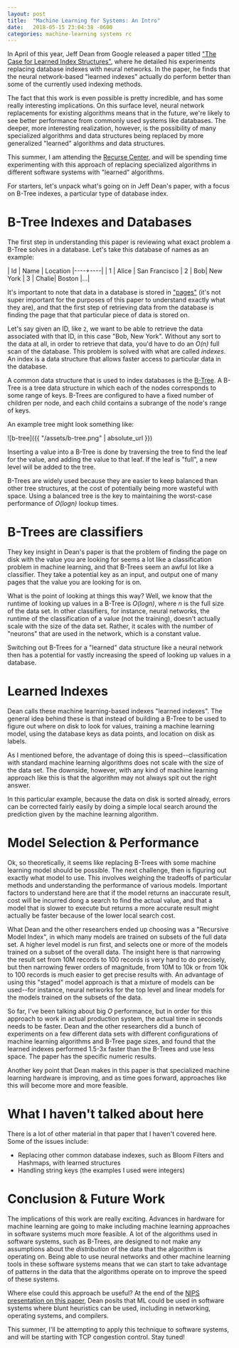 ```yaml
---
layout: post
title:  "Machine Learning for Systems: An Intro"
date:   2018-05-15 23:04:38 -0600
categories: machine-learning systems rc
---
```


In April of this year, Jeff Dean from Google released a paper titled ["The Case for Learned Index Structures"](https://arxiv.org/pdf/1712.01208.pdf), where he detailed his experiments replacing  database indexes with neural networks. In the paper, he finds that the neural network-based "learned indexes" actually do perform better than some of the currently used indexing methods.

The fact that this work is even possible is pretty incredible, and has some really interesting implications. On this surface level, neural network replacements for existing algorithms means that in the future, we're likely to see better performance from commonly used systems like databases. The deeper, more interesting realization, however, is the possibility of many specialized algorithms and data structures being replaced by more generalized "learned" algorithms and data structures.

This summer, I am attending the [Recurse Center](recurse.com), and will be spending time experimenting with this approach of replacing specialized algorithms in different software systems with "learned" algorithms.

For starters, let's unpack what's going on in Jeff Dean's paper, with a focus on B-Tree indexes, a particular type of database index.

# B-Tree Indexes and Databases

The first step in understanding this paper is reviewing what exact problem a B-Tree solves in a database. Let's take this database of names as an example:

| Id | Name | Location
|----+----|
| 1 | Alice | San Francisco
| 2 | Bob| New York
| 3 | Chalie| Boston
|...|

It's important to note that data in a database is stored in ["pages"](https://dev.mysql.com/doc/refman/8.0/en/innodb-file-space.html) (it's not super important
for the purposes of this paper to understand exactly what they are), and that the first step of retrieving data from the database is finding the page that
  that particular piece of data is stored on.

Let's say given an ID, like `2`, we want to be able to retrieve the data associated with that ID, in this case "Bob, New York". Without any sort to the data at all,
in order to retrieve that data, you'd have to do an _O(n)_ full scan of the database. This problem is solved with what are called _indexes_. An index is a data structure
that allows faster access to particular data in the database.

A common data structure that is used to index databases is the [B-Tree](https://en.wikipedia.org/wiki/B-tree). A B-Tree is a tree data structure in which each of the
nodes corresponds to some range of keys. B-Trees are configured to have a fixed number of children per node, and each child contains a subrange of the node's range of keys.

An example tree might look something like:

![b-tree]({{ "/assets/b-tree.png" | absolute_url }})

Inserting a value into a B-Tree is done by traversing the tree to find the leaf for the value, and adding the value to that leaf. If the leaf is "full", a new level
will be added to the tree.

B-Trees are widely used because they are easier to keep balanced than other tree structures, at the cost of potentially being more wasteful with space. Using
a balanced tree is the key to maintaining the worst-case performance of _O(logn)_ lookup times.

# B-Trees are classifiers

They key insight in Dean's paper is that the problem of finding the page on disk with the value you are looking for seems a lot like
a classification problem in machine learning, and that B-Trees seem an awful lot like a classifier. They take a potential key
as an input, and output one of many pages that the value you are looking for is on.

What is the point of looking at things this way? Well, we know that the runtime of looking up values in a B-Tree is _O(logn)_, where
_n_ is the full size of the data set. In other classifiers, for instance, neural networks, the runtime of the classification of a value
(not the training), doesn't actually scale with the size of the data set. Rather, it scales with the number of "neurons" that are used in the
network, which is a constant value.

Switching out B-Trees for a "learned" data structure like a neural network then has a potential for vastly increasing
the speed of looking up values in a database.

# Learned Indexes

Dean calls these machine learning-based indexes "learned indexes". The general idea behind these is that instead of building
a B-Tree to be used to figure out where on disk to look for values, training a machine learning model, using the database keys
as data points, and location on disk as labels.

As I mentioned before, the advantage of doing this is speed--classification with standard machine learning algorithms does not
scale with the size of the data set. The downside, however, with any kind of machine learning approach like this is that the algorithm
may not always spit out the right answer.

In this particular example, because the data on disk is sorted already, errors can be corrected fairly easily by doing a simple local
search around the prediction given by the machine learning algorithm.

# Model Selection & Performance

Ok, so theoretically, it seems like replacing B-Trees with some machine learning model should be possible. The next challenge, then
is figuring out exactly what model to use. This involves weighing the tradeoffs of particular methods and understanding the
performance of various models. Important factors to understand here are that if the model returns an inaccurate result, cost will be
incurred dong a search to find the actual value, and that a model that is slower to execute but returns a more accurate result
might actually be faster because of the lower local search cost.

What Dean and the other researchers ended up choosing was a "Recursive Model Index", in which many models are trained on
subsets of the full data set. A higher level model is run first, and selects one or more of the models trained on a subset
of the overall data. The insight here is that narrowing the result set from 10M records to 100 records is very hard to do
precisely, but then narrowing fewer orders of magnitude, from 10M to 10k or from 10k to 100 records is much easier to
get precise results with. An advantage of using this "staged" model approach is that a mixture of models can be used--for instance,
neural networks for the top level and linear models for the models trained on the subsets of the data.

So far, I've been talking about big _O_ performance, but in order for this approach to work in actual production
system, the actual time in seconds needs to be faster. Dean and the other researchers did a bunch of experiments on a few different data sets
with different configurations of machine learning algorithms and B-Tree page sizes, and found that the learned indexes
performed 1.5-3x faster than the B-Trees and use less space. The paper has the specific numeric results.

Another key point that Dean makes in this paper is that specialized machine learning hardware is improving,
and as time goes forward, approaches like this will become more and more feasible.

# What I haven't talked about here

There is a lot of other material in that paper that I haven't covered here. Some of the issues include:

* Replacing other common database indexes, such as Bloom Filters and Hashmaps, with learned structures
* Handling string keys (the examples I used were integers)

# Conclusion & Future Work

The implications of this work are really exciting. Advances in hardware for machine learning are going to make
including machine learning approaches in software systems much more feasible. A lot of the algorithms used in
software systems, such as B-Trees, are designed to not make any assumptions about the _distribution_ of the data
that the algorithm is operating on. Being able to use neural networks and other machine learning tools in these
software systems means that we can start to take advantage of patterns in the data that the algorithms operate on to
improve the speed of these systems.

Where else could this approach be useful? At the end of the [NIPS presentation on this paper](http://learningsys.org/nips17/assets/slides/dean-nips17.pdf),
Dean posits that ML could be used in software systems where blunt heuristics can be used, including in networking, operating systems, and compilers.

This summer, I'll be attempting to apply this technique to software systems, and will be starting with TCP congestion control. Stay tuned!
